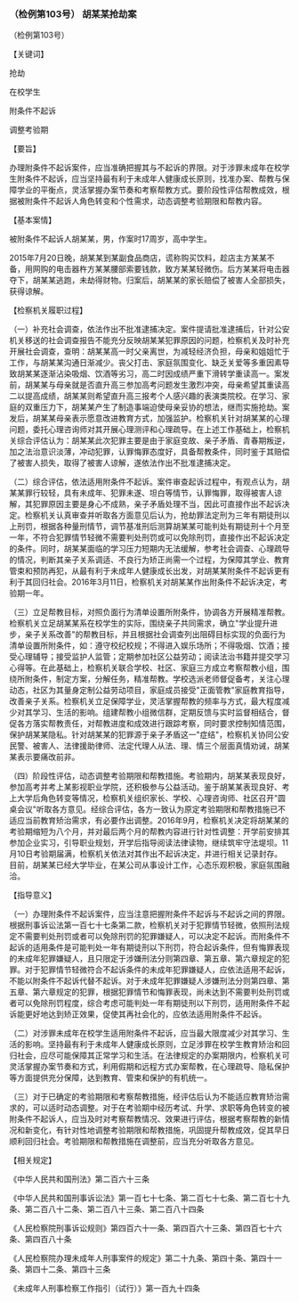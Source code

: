 ### （检例第103号） 胡某某抢劫案

（检例第103号）

【关键词】

抢劫

在校学生

附条件不起诉

调整考验期

【要旨】

办理附条件不起诉案件，应当准确把握其与不起诉的界限。对于涉罪未成年在校学生附条件不起诉，应当坚持最有利于未成年人健康成长原则，找准办案、帮教与保障学业的平衡点，灵活掌握办案节奏和考察帮教方式。要阶段性评估帮教成效，根据被附条件不起诉人角色转变和个性需求，动态调整考验期限和帮教内容。

【基本案情】

被附条件不起诉人胡某某，男，作案时17周岁，高中学生。

2015年7月20日晚，胡某某到某副食品商店，谎称购买饮料，趁店主方某某不备，用网购的电击器杵方某某腰部索要钱款，致方某某轻微伤。后方某某将电击器夺下，胡某某逃跑，未劫得财物。归案后，胡某某的家长赔偿了被害人全部损失，获得谅解。

【检察机关履职过程】

（一）补充社会调查，依法作出不批准逮捕决定。案件提请批准逮捕后，针对公安机关移送的社会调查报告不能充分反映胡某某犯罪原因的问题，检察机关及时补充开展社会调查，查明：胡某某高一时父亲离世，为减轻经济负担，母亲和姐姐忙于工作，与胡某某沟通日渐减少。丧父打击、家庭氛围变化、缺乏关爱等多重因素导致胡某某逐渐沾染吸烟、饮酒等劣习，高二时因成绩严重下滑转学重读高一。案发前，胡某某与母亲就是否直升高三参加高考问题发生激烈冲突，母亲希望其重读高二以提高成绩，胡某某则希望直升高三报考个人感兴趣的表演类院校。在学习、家庭的双重压力下，胡某某产生了制造事端迫使母亲妥协的想法，继而实施抢劫。案发后，胡某某母亲表示愿意改进教育方式，加强监护。检察机关针对胡某某的心理问题，委托心理咨询师对其开展心理测评和心理疏导。在上述工作基础上，检察机关综合评估认为：胡某某此次犯罪主要是由于家庭变故、亲子矛盾、青春期叛逆，加之法治意识淡薄，冲动犯罪，认罪悔罪态度好，具备帮教条件，同时鉴于其赔偿了被害人损失，取得了被害人谅解，遂依法作出不批准逮捕决定。

（二）综合评估，依法适用附条件不起诉。案件审查起诉过程中，有观点认为，胡某某罪行较轻，具有未成年、犯罪未遂、坦白等情节，认罪悔罪，取得被害人谅解，其犯罪原因主要是身心不成熟，亲子矛盾处理不当，因此可直接作出不起诉决定。检察机关认真审查并听取各方面意见后认为，抢劫罪法定刑为三年有期徒刑以上刑罚，根据各种量刑情节，调节基准刑后测算胡某某可能判处有期徒刑十个月至一年，不符合犯罪情节轻微不需要判处刑罚或可以免除刑罚，直接作出不起诉决定的条件。同时，胡某某面临的学习压力短期内无法缓解，参考社会调查、心理疏导的情况，判断其亲子关系调适、不良行为矫正尚需一个过程，为保障其学业、教育管束和预防再犯，从最有利于未成年人健康成长出发，对胡某某附条件不起诉更有利于其回归社会。2016年3月11日，检察机关对胡某某作出附条件不起诉决定，考验期一年。

（三）立足帮教目标，对照负面行为清单设置所附条件，协调各方开展精准帮教。检察机关立足胡某某系在校学生的实际，围绕亲子共同需求，确立"学业提升进步，亲子关系改善"的帮教目标，并且根据社会调查列出阻碍目标实现的负面行为清单设置所附条件，如：遵守校纪校规；不得进入娱乐场所；不得吸烟、饮酒；接受心理辅导；接受监护人监管；定期参加社区公益劳动；阅读法治书籍并提交学习心得等。在此基础上，检察机关联合学校、社区、家庭三方成立考察帮教小组，围绕所附条件，制定方案，分解任务，精准帮教。学校选派老师督促备考，关注心理动态，社区为其量身定制公益劳动项目，家庭成员接受"正面管教"家庭教育指导，改善亲子关系。检察机关立足保障学业，灵活掌握帮教的频率与方式，最大程度减少对其学习、生活的影响。组建帮教小组微信群，定期反馈与实时监督相结合，督促各方落实帮教责任，对帮教进度和成效进行跟踪考察，同时要求控制知情范围，保护胡某某隐私。针对胡某某的犯罪源于亲子矛盾这一"症结"，检察机关协同公安民警、被害人、法律援助律师、法定代理人从法、理、情三个层面真情劝诫，胡某某表示要痛改前非。

（四）阶段性评估，动态调整考验期限和帮教措施。考验期内，胡某某表现良好，参加高考并考上某影视职业学院，还积极参与公益活动。鉴于胡某某表现良好、考上大学后角色转变等情况，检察机关组织家长、学校、心理咨询师、社区召开"圆桌会议"听取各方意见。经综合评估，各方一致认为原定考验期限和帮教措施已不适应当前教育矫治需求，有必要作出调整。2016年9月，检察机关决定将胡某某的考验期缩短为八个月，并对最后两个月的帮教内容进行针对性调整：开学前安排其参加企业实习，引导职业规划，开学后指导阅读法律读物，继续筑牢守法堤坝。11月10日考验期届满，检察机关依法对其作出不起诉决定，并进行相关记录封存。目前，胡某某已经大学毕业，在某公司从事设计工作，心态乐观积极，家庭氛围融洽。

【指导意义】

（一）办理附条件不起诉案件，应当注意把握附条件不起诉与不起诉之间的界限。根据刑事诉讼法第一百七十七条第二款，检察机关对于犯罪情节轻微，依照刑法规定不需要判处刑罚或者可以免除刑罚的犯罪嫌疑人，可以决定不起诉。而附条件不起诉的适用条件是可能判处一年有期徒刑以下刑罚，符合起诉条件，但有悔罪表现的未成年犯罪嫌疑人，且只限定于涉嫌刑法分则第四章、第五章、第六章规定的犯罪。对于犯罪情节轻微符合不起诉条件的未成年犯罪嫌疑人，应依法适用不起诉，不能以附条件不起诉代替不起诉。对于未成年犯罪嫌疑人涉嫌刑法分则第四章、第五章、第六章规定的犯罪，根据犯罪情节和悔罪表现，尚未达到不需要判处刑罚或者可以免除刑罚程度，综合考虑可能判处一年有期徒刑以下刑罚，适用附条件不起诉能更好地达到矫正效果，促使其再社会化的，应依法适用附条件不起诉。

（二）对涉罪未成年在校学生适用附条件不起诉，应当最大限度减少对其学习、生活的影响。坚持最有利于未成年人健康成长原则，立足涉罪在校学生教育矫治和回归社会，应尽可能保障其正常学习和生活。在法律规定的办案期限内，检察机关可灵活掌握办案节奏和方式，利用假期和远程方式办案帮教，在心理疏导、隐私保护等方面提供充分保障，达到教育、管束和保护的有机统一。

（三）对于已确定的考验期限和考察帮教措施，经评估后认为不能适应教育矫治需求的，可以适时动态调整。对于在考验期中经历考试、升学、求职等角色转变的被附条件不起诉人，应当及时对考察帮教情况、效果进行评估，根据考察帮教的新情况和新变化，有针对性地调整考验期限和帮教措施，巩固提升帮教成效，促其早日顺利回归社会。考验期限和帮教措施在调整前，应当充分听取各方意见。

【相关规定】

《中华人民共和国刑法》第二百六十三条

《中华人民共和国刑事诉讼法》第一百七十七条、第二百七十七条、第二百七十九条、第二百八十二条、第二百八十三条、第二百八十四条

《人民检察院刑事诉讼规则》第四百六十一条、第四百六十三条、第四百七十六条、第四百八十条

《人民检察院办理未成年人刑事案件的规定》第二十九条、第四十条、第四十一条、第四十二条、第四十三条

《未成年人刑事检察工作指引（试行）》第一百九十四条
